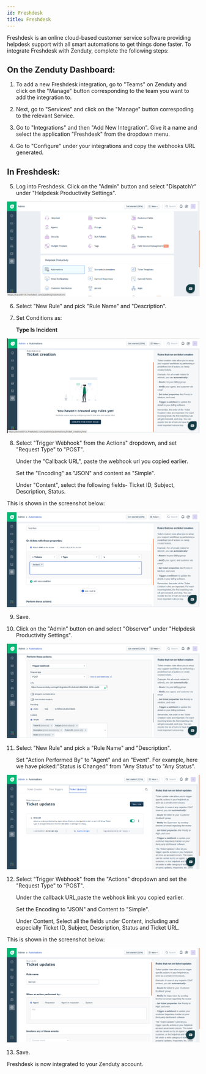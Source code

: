 ```yaml
---
id: Freshdesk
title: Freshdesk
---
```

Freshdesk is an online cloud-based customer service software providing helpdesk support with all smart automations to get things done faster. To integrate Freshdesk with Zenduty, complete the following steps:

## On the Zenduty Dashboard:

1. To add a new Freshdesk integration, go to "Teams" on Zenduty and click on the "Manage" button corresponding to the team you want to add the integration to.

2. Next, go to "Services" and click on the "Manage" button correspoding to the relevant Service.

3. Go to "Integrations" and then "Add New Integration". Give it a name and select the application "Freshdesk" from the dropdown menu.

4. Go to "Configure" under your integrations and copy the webhooks URL generated.

## In Freshdesk: 

5. Log into Freshdesk. Click on the "Admin" button and select "Dispatch’r" under "Helpdesk Productivity Settings". 

![](/img/Integrations/Freshdesk/1.png)

6. Select "New Rule" and pick "Rule Name" and "Description".

7. Set Conditions as: 
	
	**Type Is Incident**

![](/img/Integrations/Freshdesk/2.png)

8. Select "Trigger Webhook" from the Actions"  dropdown, and set "Request Type" to "POST". 

	Under the "Callback URL", paste the webhook url you copied earlier.

	Set the "Encoding" as "JSON" and content as "Simple".
	
	Under "Content", select the following fields- Ticket ID, Subject, Description, Status.

This is shown in the screenshot below: 

![](/img/Integrations/Freshdesk/3.png)

9. Save. 

10. Click on the "Admin" button on and select "Observer" under "Helpdesk Productivity Settings".

![](/img/Integrations/Freshdesk/4.png)

11. Select "New Rule" and pick a "Rule Name" and "Description". 

	Set "Action Performed By" to "Agent" and an "Event". For example, here we have picked:"Status is Changed" from "Any Status" to "Any Status".

![](/img/Integrations/Freshdesk/5.png)

12. Select "Trigger Webhook" from the "Actions" dropdown and set the "Request Type" to "POST".
	
	Under the callback URL,paste the webhook link you copied earlier.
	
	Set the Encoding to "JSON" and Content to "Simple".
	
	Under Content, Select all the fields under Content, including and especially Ticket ID, Subject, Description, Status and Ticket URL.

This is shown in the screenshot below: 

![](/img/Integrations/Freshdesk/6.png)

13. Save.

Freshdesk is now integrated to your Zenduty account.